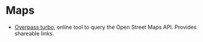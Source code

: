 # Maps

- [Overpass turbo](http://overpass-turbo.eu/), online tool to query the Open Street Maps API. Provides shareable links. 

